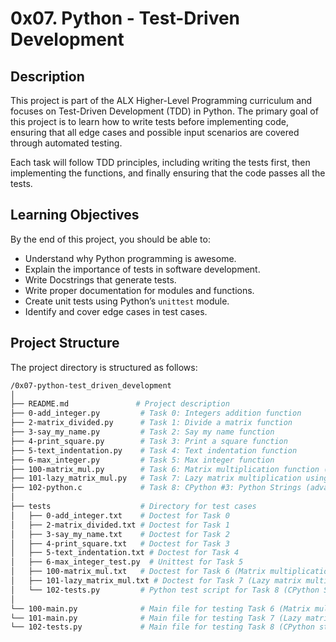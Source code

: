 # 0x07. Python - Test-Driven Development
## Description
This project is part of the ALX Higher-Level Programming curriculum and focuses on Test-Driven Development (TDD) in Python. The primary goal of this project is to learn how to write tests before implementing code, ensuring that all edge cases and possible input scenarios are covered through automated testing.

Each task will follow TDD principles, including writing the tests first, then implementing the functions, and finally ensuring that the code passes all the tests.

## Learning Objectives
By the end of this project, you should be able to:

- Understand why Python programming is awesome.
- Explain the importance of tests in software development.
- Write Docstrings that generate tests.
- Write proper documentation for modules and functions.
- Create unit tests using Python’s ```unittest``` module.
- Identify and cover edge cases in test cases.

## Project Structure
The project directory is structured as follows:

```bash
/0x07-python-test_driven_development
│
├── README.md               # Project description
├── 0-add_integer.py         # Task 0: Integers addition function
├── 2-matrix_divided.py      # Task 1: Divide a matrix function
├── 3-say_my_name.py         # Task 2: Say my name function
├── 4-print_square.py        # Task 3: Print a square function
├── 5-text_indentation.py    # Task 4: Text indentation function
├── 6-max_integer.py         # Task 5: Max integer function
├── 100-matrix_mul.py        # Task 6: Matrix multiplication function (advanced)
├── 101-lazy_matrix_mul.py   # Task 7: Lazy matrix multiplication using NumPy (advanced)
├── 102-python.c             # Task 8: CPython #3: Python Strings (advanced)
│
├── tests                    # Directory for test cases
│   ├── 0-add_integer.txt    # Doctest for Task 0
│   ├── 2-matrix_divided.txt # Doctest for Task 1
│   ├── 3-say_my_name.txt    # Doctest for Task 2
│   ├── 4-print_square.txt   # Doctest for Task 3
│   ├── 5-text_indentation.txt # Doctest for Task 4
│   ├── 6-max_integer_test.py  # Unittest for Task 5
│   ├── 100-matrix_mul.txt   # Doctest for Task 6 (Matrix multiplication)
│   ├── 101-lazy_matrix_mul.txt # Doctest for Task 7 (Lazy matrix multiplication)
│   └── 102-tests.py         # Python test script for Task 8 (CPython Strings)
│
└── 100-main.py              # Main file for testing Task 6 (Matrix multiplication)
└── 101-main.py              # Main file for testing Task 7 (Lazy matrix multiplication)
└── 102-tests.py             # Main file for testing Task 8 (CPython strings)
```

